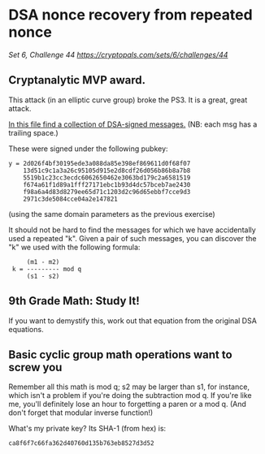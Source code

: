 # DSA nonce recovery from repeated nonce

_Set 6, Challenge 44_
_https://cryptopals.com/sets/6/challenges/44_

## Cryptanalytic MVP award.

This attack (in an elliptic curve group) broke the PS3. It is a great, great attack.

[In this file find a collection of DSA-signed messages.](data/cc-44-data.txt) (NB: each msg has a trailing space.)

These were signed under the following pubkey:

	y = 2d026f4bf30195ede3a088da85e398ef869611d0f68f07
	    13d51c9c1a3a26c95105d915e2d8cdf26d056b86b8a7b8
	    5519b1c23cc3ecdc6062650462e3063bd179c2a6581519
	    f674a61f1d89a1fff27171ebc1b93d4dc57bceb7ae2430
	    f98a6a4d83d8279ee65d71c1203d2c96d65ebbf7cce9d3
	    2971c3de5084cce04a2e147821

(using the same domain parameters as the previous exercise)

It should not be hard to find the messages for which we have accidentally used a repeated "k". Given a pair of such messages, you can discover the "k" we used with the following formula:

         (m1 - m2)
     k = --------- mod q
         (s1 - s2)

## 9th Grade Math: Study It!

If you want to demystify this, work out that equation from the original DSA equations.

## Basic cyclic group math operations want to screw you

Remember all this math is mod q; s2 may be larger than s1, for instance, which isn't a problem if you're doing the subtraction mod q. If you're like me, you'll definitely lose an hour to forgetting a paren or a mod q. (And don't forget that modular inverse function!)

What's my private key? Its SHA-1 (from hex) is:

    ca8f6f7c66fa362d40760d135b763eb8527d3d52
